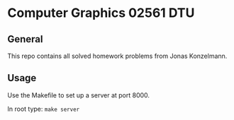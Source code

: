 # Computer Graphics 02561 DTU

## General

This repo contains all solved homework problems from Jonas Konzelmann.

## Usage 

Use the Makefile to set up a server at port 8000.

In root type:  `make server`